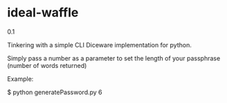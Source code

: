 # ideal-waffle

0.1

Tinkering with a simple CLI Diceware implementation for python.

Simply pass a number as a parameter to set the length of your passphrase (number of words returned)

Example:

  $ python generatePassword.py 6

